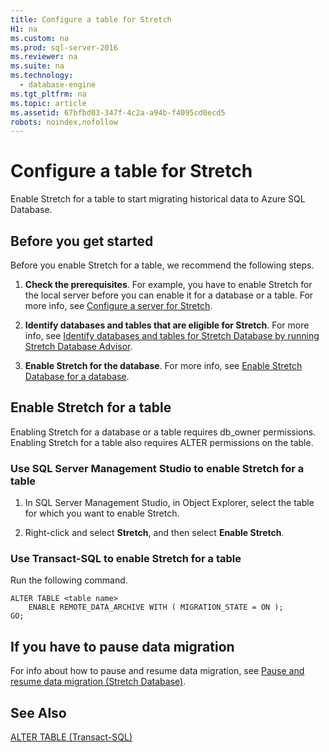 ```yaml
---
title: Configure a table for Stretch
H1: na
ms.custom: na
ms.prod: sql-server-2016
ms.reviewer: na
ms.suite: na
ms.technology: 
  - database-engine
ms.tgt_pltfrm: na
ms.topic: article
ms.assetid: 67bfbd03-347f-4c2a-a94b-f4095cd0ecd5
robots: noindex,nofollow
---
```

# Configure a table for Stretch
  Enable Stretch for a table to start migrating historical data to Azure SQL Database.  
  
## Before you get started  
 Before you enable Stretch for a table, we recommend the following steps.  
  
1.  **Check the prerequisites**. For example, you have to enable Stretch for the local server before you can enable it for a database or a table. For more info, see [Configure a server for Stretch](../../Topics/TopicNameContainA/Configure-a-server-for-Stretch.md).  
  
2.  **Identify databases and tables that are eligible for Stretch**. For more info, see [Identify databases and tables for Stretch Database by running Stretch Database Advisor](../../Topics/TopicNameNotContainA/Identify-databases-and-tables-for-Stretch-Database-by-running-Stretch-Database-Advisor.md).  
  
3.  **Enable Stretch for the database**. For more info, see [Enable Stretch Database for a database](../../Topics/TopicNameContainA/Enable-Stretch-Database-for-a-database.md).  
  
## Enable Stretch for a table  
 Enabling Stretch for a database or a table requires db\_owner permissions. Enabling Stretch for a table also requires ALTER permissions on the table.  
  
### Use SQL Server Management Studio to enable Stretch for a table  
  
1.  In SQL Server Management Studio, in Object Explorer, select the table for which you want to enable Stretch.  
  
2.  Right\-click and select **Stretch**, and then select **Enable Stretch**.  
  
### Use Transact\-SQL to enable Stretch for a table  
 Run the following command.  
  
```tsql  
ALTER TABLE <table name>  
    ENABLE REMOTE_DATA_ARCHIVE WITH ( MIGRATION_STATE = ON );  
GO;  
```  
  
## If you have to pause data migration  
 For info about how to pause and resume data migration, see [Pause and resume data migration &#40;Stretch Database&#41;](../../Topics/TopicNameNotContainA/Pause-and-resume-data-migration--Stretch-Database-.md).  
  
## See Also  
 [ALTER TABLE &#40;Transact-SQL&#41;](../Topic/ALTER%20TABLE%20\(Transact-SQL\).md)  
  
  